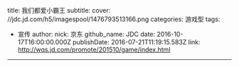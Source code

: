 title: 我们都爱小霸王
subtitle: 
cover: //jdc.jd.com/h5/imagespool/1476793513166.png
categories: 游戏型
tags:
  - 宣传
author:
  nick: 京东
  github_name: JDC
date: 2016-10-17T16:00:00.000Z
publishDate: 2016-07-21T11:19:15.583Z
link: http://wqs.jd.com/promote/201510/game/index.html
---
